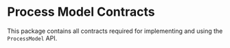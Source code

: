 # Process Model Contracts

This package contains all contracts required for implementing and using
the `ProcessModel` API.
